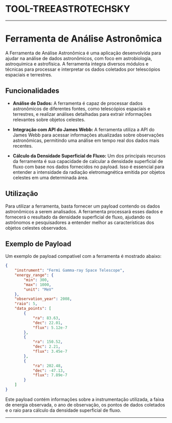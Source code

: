 # TOOL-TREEASTROTECHSKY
---

# Ferramenta de Análise Astronômica

A Ferramenta de Análise Astronômica é uma aplicação desenvolvida para ajudar na análise de dados astronômicos, com foco em astrobiologia, astroquímica e astrofísica. A ferramenta integra diversos módulos e técnicas para processar e interpretar os dados coletados por telescópios espaciais e terrestres.

## Funcionalidades

- **Análise de Dados:** A ferramenta é capaz de processar dados astronômicos de diferentes fontes, como telescópios espaciais e terrestres, e realizar análises detalhadas para extrair informações relevantes sobre objetos celestes.

- **Integração com API do James Webb:** A ferramenta utiliza a API do James Webb para acessar informações atualizadas sobre observações astronômicas, permitindo uma análise em tempo real dos dados mais recentes.

- **Cálculo da Densidade Superficial de Fluxo:** Um dos principais recursos da ferramenta é sua capacidade de calcular a densidade superficial de fluxo com base nos dados fornecidos no payload. Isso é essencial para entender a intensidade da radiação eletromagnética emitida por objetos celestes em uma determinada área.

## Utilização

Para utilizar a ferramenta, basta fornecer um payload contendo os dados astronômicos a serem analisados. A ferramenta processará esses dados e fornecerá o resultado da densidade superficial de fluxo, ajudando os astrônomos e pesquisadores a entender melhor as características dos objetos celestes observados.

## Exemplo de Payload

Um exemplo de payload compatível com a ferramenta é mostrado abaixo:

```json
{
    "instrument": "Fermi Gamma-ray Space Telescope",
    "energy_range": {
        "min": 300,
        "max": 1000,
        "unit": "MeV"
    },
    "observation_year": 2008,
    "raio": 5,
    "data_points": [
        {
            "ra": 83.63,
            "dec": 22.01,
            "flux": 5.12e-7
        },
        {
            "ra": 150.52,
            "dec": 2.21,
            "flux": 3.45e-7
        },
        {
            "ra": 202.48,
            "dec": -47.13,
            "flux": 7.89e-7
        }
    ]
}
```

Este payload contém informações sobre a instrumentação utilizada, a faixa de energia observada, o ano de observação, os pontos de dados coletados e o raio para cálculo da densidade superficial de fluxo.

---

